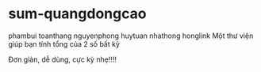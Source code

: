 # sum-quangdongcao
phambui
toanthang
nguyenphong
huytuan
nhathong
honglink
Một thư viện giúp bạn tính tổng của 2 số bất kỳ

Đơn giản, dễ dùng, cực kỳ nhẹ!!!!
